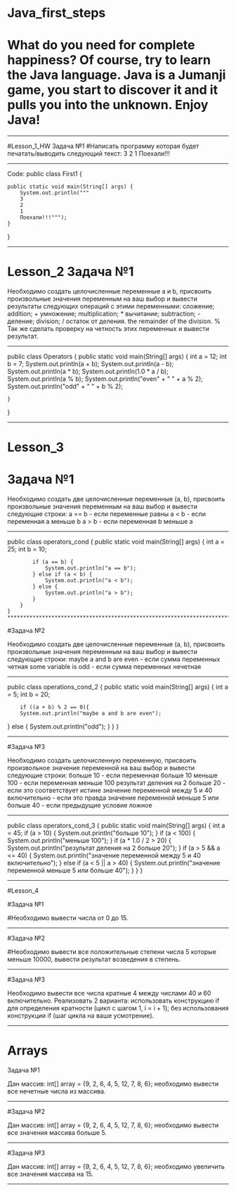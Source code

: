 # Java_first_steps
# What do you need for complete happiness? Of course, try to learn the Java language. Java is a Jumanji game, you start to discover it and it pulls you into the unknown. Enjoy Java!
*****************************************************************************************************************************
#Lesson_1_HW Задача №1
#Написать программу которая будет печатать/выводить следующий текст:
3
2
1
Поехали!!!
*****************************************************************************************************************************
Code:
public class First1 {

    public static void main(String[] args) {
        System.out.println("""
        3
        2
        1
        Поехали!!!""");
    }
}
*****************************************************************************************************************************
# Lesson_2 Задача №1

Необходимо создать целочисленные переменные a и b, присвоить произвольные значения переменным на ваш выбор и вывести результаты следующих операций с этими переменными: 
сложение; addition; +
умножение; multiplication; *
вычитание; subtraction; -
деление; division; /
остаток от деления. the remainder of the division. %
Так же сделать проверку на четность этих переменных и вывести результат.
*****************************************************************************************************************************
public class Operators {
    public static void main(String[] args) {
        int a = 12;
        int b = 7;
        System.out.println(a + b);
        System.out.println(a - b);
        System.out.println(a * b);
        System.out.println(1.0 * a / b);
        System.out.println(a % b);
        System.out.println("even" + " " + a % 2);
        System.out.println("odd" +  " " + b % 2);

    }
}
***********************************************************************************************************************
# Lesson_3
# Задача №1

Необходимо создать две целочисленные переменные (a, b), присвоить произвольные значения переменным на ваш выбор и вывести следующие строки: 
a == b - если переменные равны
a < b - если переменная a меньше b
a > b - если переменная b меньше a
**********************************************************************************************************************
public class operators_cond {
            public static void main(String[] args) {
            int a = 25;
            int b = 10;

            if (a == b) {
                System.out.println("a == b");
            } else if (a < b) {
                System.out.println("a < b");
            } else {
                System.out.println("a > b");
            }
        }
    }
    *****************************************************************************************************************
#Задача №2

Необходимо создать две целочисленные переменные (a, b), присвоить произвольные значения переменным на ваш выбор и вывести следующие строки: 
maybe a and b are even - если сумма переменных четная
some variable is odd - если сумма переменных нечетная
*******************************************************************************************************************
public class operations_cond_2 {
    public static void main(String[] args) {
        int a = 5;
        int b = 20;

        if ((a + b) % 2 == 0){
        System.out.println("maybe a and b are even");

} else {
        System.out.println("odd");
    }
    }
    }


*******************************************************************************************************************
#Задача №3

Необходимо создать целочисленную переменную, присвоить произвольное значение переменной на ваш выбор и вывести следующие строки: 
больше 10 - если переменная больше 10
меньше 100 - если переменная меньше 100
результат деления на 2 больше 20 - если это соответствует истине
значение переменной между 5 и 40 включительно - если это правда
значение переменной меньше 5 или больше 40 - если предыдущие условие ложное
*********************************************************************************************************************
public class operators_cond_3 {
    public static void main(String[] args) {
        int a = 45;
        if (a > 10) {
            System.out.println("больше 10");
        }
        if (a < 100) {
            System.out.println("меньше 100");
        }
        if (a * 1.0 / 2 > 20) {
            System.out.println("результат деления на 2 больше 20");
        }
        if (a > 5 && a <= 40) {
            System.out.println("значение переменной между 5 и 40 включительно");
        }
        else if (a < 5 || a > 40) {
            System.out.println("значение переменной меньше 5 или больше 40");
        }
    }
}
**********************************************************************************************************************
#Lesson_4

#Задача №1

#Необходимо вывести числа от 0 до 15.
*******************************************************************************************************************

#Задача №2

#Необходимо вывести все положительные степени числа 5 которые меньше 10000, вывести результат возведения в степень.
******************************************************************************************************************


#Задача №3

Необходимо вывести все числа кратные 4 между числами 40 и 60 включительно.
Реализовать 2 варианта: 
использовать конструкцию if для определения кратности (цикл с шагом 1, i = i + 1);
без использования конструкции if (шаг цикла на ваше усмотрение).
******************************************************************************************************************

# Arrays
Задача №1

Дан массив:
int[] array = {9, 2, 6, 4, 5, 12, 7, 8, 6};
необходимо вывести все нечетные числа из массива.
***************************************************************************************************************


#Задача №2

Дан массив:
int[] array = {9, 2, 6, 4, 5, 12, 7, 8, 6};
необходимо вывести все значения массива больше 5.
**************************************************************************************************************


#Задача №3

Дан массив:
int[] array = {9, 2, 6, 4, 5, 12, 7, 8, 6};
необходимо увеличить все значения массива на 15.
*************************************************************************************************************



